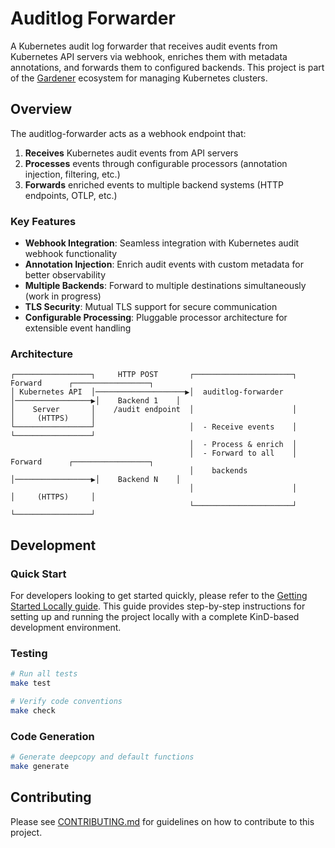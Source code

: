 # Auditlog Forwarder

A Kubernetes audit log forwarder that receives audit events from Kubernetes API servers via webhook, enriches them with metadata annotations, and forwards them to configured backends. This project is part of the [Gardener](https://gardener.cloud/) ecosystem for managing Kubernetes clusters.

## Overview

The auditlog-forwarder acts as a webhook endpoint that:

1. **Receives** Kubernetes audit events from API servers
2. **Processes** events through configurable processors (annotation injection, filtering, etc.)
3. **Forwards** enriched events to multiple backend systems (HTTP endpoints, OTLP, etc.)

### Key Features

- **Webhook Integration**: Seamless integration with Kubernetes audit webhook functionality
- **Annotation Injection**: Enrich audit events with custom metadata for better observability
- **Multiple Backends**: Forward to multiple destinations simultaneously (work in progress)
- **TLS Security**: Mutual TLS support for secure communication
- **Configurable Processing**: Pluggable processor architecture for extensible event handling

### Architecture

```
┌─────────────────┐     HTTP POST       ┌──────────────────────┐     Forward      ┌─────────────────┐
│ Kubernetes API  │────────────────────▶│  auditlog-forwarder  │─────────────────▶│    Backend 1    │
│    Server       │    /audit endpoint  │                      │                  │     (HTTPS)     │
└─────────────────┘                     │  - Receive events    │                  └─────────────────┘
                                        │  - Process & enrich  │
                                        │  - Forward to all    │     Forward      ┌─────────────────┐
                                        │    backends          │─────────────────▶│    Backend N    │
                                        │                      │                  │     (HTTPS)     │
                                        └──────────────────────┘                  └─────────────────┘
```

## Development

### Quick Start

For developers looking to get started quickly, please refer to the [Getting Started Locally guide](docs/getting-started-locally.md).
This guide provides step-by-step instructions for setting up and running the project locally with a complete KinD-based development environment.

### Testing

```bash
# Run all tests
make test

# Verify code conventions
make check
```

### Code Generation

```bash
# Generate deepcopy and default functions
make generate
```

## Contributing

Please see [CONTRIBUTING.md](CONTRIBUTING.md) for guidelines on how to contribute to this project.
